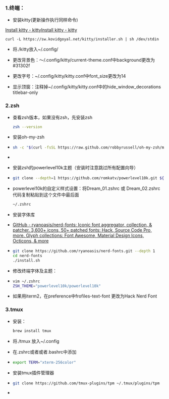 ### 1.终端：

- 安装kitty(更新操作执行同样命令)

[Install kitty - kitty](https://sw.kovidgoyal.net/kitty/binary/)[Install kitty - kitty](https://sw.kovidgoyal.net/kitty/binary/)

```shell
curl -L https://sw.kovidgoyal.net/kitty/installer.sh | sh /dev/stdin
```

- 将./kitty放入~/.config/

- 更改背景色：～/.config/kitty/current-theme.conf中background更改为#31302f

- 更改字号：~/.config/kitty/kitty.conf中font_size更改为14

- 显示顶窗：注释掉~/.config/kitty/kitty.conf中的hide_window_decorations titlebar-only

### 2.zsh

- 查看zsh版本，如果没有zsh，先安装zsh
  
  ```bash
  zsh --version
  ```

- 安装oh-my-zsh

- ```bash
  sh -c "$(curl -fsSL https://raw.github.com/robbyrussell/oh-my-zsh/master/tools/install.sh)"
  ```

- 

- 安装zsh的powerlevel10k主题（安装时注意跳过所有配置向导）

- ```bash
  git clone --depth=1 https://github.com/romkatv/powerlevel10k.git ${ZSH_CUSTOM:-$HOME/.oh-my-zsh/custom}/themes/powerlevel10k
  ```

- powerlevel10k的自定义样式设置：将Dream_01.zshrc 或 Dream_02.zshrc代码复制粘贴到这个文件中最后面
  
  ```bash
  ~/.zshrc
  ```

- 安装字体库

- [GitHub - ryanoasis/nerd-fonts: Iconic font aggregator, collection, &amp; patcher. 3,600+ icons, 50+ patched fonts: Hack, Source Code Pro, more. Glyph collections: Font Awesome, Material Design Icons, Octicons, &amp; more](https://github.com/ryanoasis/nerd-fonts)

- ```bash
  git clone https://github.com/ryanoasis/nerd-fonts.git --depth 1
  cd nerd-fonts
  ./install.sh
  ```

- 修改终端字体及主题：

- ```bash
  vim ~/.zshrc
  ZSH_THEME="powerlevel10k/powerlevel10k"
  ```

- 如果用iterm2，在preference中frofiles-text-font 更改为Hack Nerd Font

### 3.tmux

- 安装：
  
  ```bash
  brew install tmux
  ```

- 将./tmux 放入~/.config

-  在.zshrc或者或者.bashrc中添加

- ```bash
  export TERM="xterm-256color"
  ```

- 安装tmux插件管理器

- ```bash
  git clone https://github.com/tmux-plugins/tpm ~/.tmux/plugins/tpm
  ```

- 
